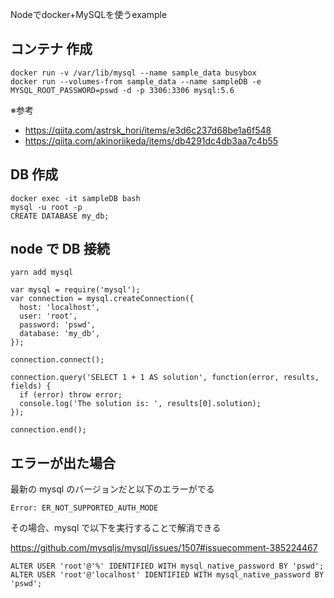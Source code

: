 Nodeでdocker+MySQLを使うexample

## コンテナ 作成

```
docker run -v /var/lib/mysql --name sample_data busybox
docker run --volumes-from sample_data --name sampleDB -e MYSQL_ROOT_PASSWORD=pswd -d -p 3306:3306 mysql:5.6
```

※参考

- https://qiita.com/astrsk_hori/items/e3d6c237d68be1a6f548
- https://qiita.com/akinoriikeda/items/db4291dc4db3aa7c4b55

## DB 作成

```
docker exec -it sampleDB bash
mysql -u root -p
CREATE DATABASE my_db;
```

## node で DB 接続

```
yarn add mysql
```

```
var mysql = require('mysql');
var connection = mysql.createConnection({
  host: 'localhost',
  user: 'root',
  password: 'pswd',
  database: 'my_db',
});

connection.connect();

connection.query('SELECT 1 + 1 AS solution', function(error, results, fields) {
  if (error) throw error;
  console.log('The solution is: ', results[0].solution);
});

connection.end();
```

## エラーが出た場合

最新の mysql のバージョンだと以下のエラーがでる

```
Error: ER_NOT_SUPPORTED_AUTH_MODE
```

その場合、mysql で以下を実行することで解消できる

https://github.com/mysqljs/mysql/issues/1507#issuecomment-385224467

```
ALTER USER 'root'@'%' IDENTIFIED WITH mysql_native_password BY 'pswd';
ALTER USER 'root'@'localhost' IDENTIFIED WITH mysql_native_password BY 'pswd';
```
